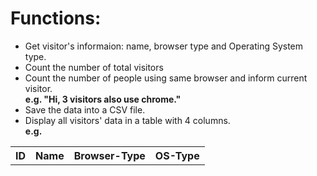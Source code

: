 # Functions:
- Get visitor's informaion: name, browser type and Operating System type.
- Count the number of total visitors
- Count the number of people using same browser and inform current visitor. <br>
**e.g. "Hi, 3 visitors also use chrome."**
- Save the data into a CSV file.
- Display all visitors' data in a table with 4 columns.<br>
**e.g.**
<table>
        <tr>
            <th>ID</th>
            <th>Name</th>
            <th>Browser-Type</th>
            <th>OS-Type</th>
        </tr>
</table>
